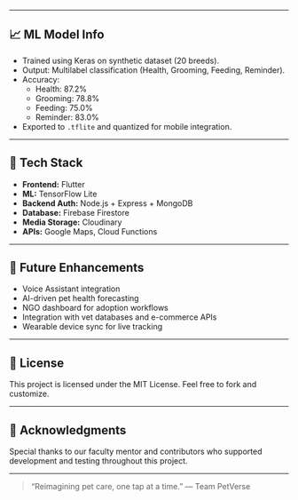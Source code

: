 
---

## 📈 ML Model Info
- Trained using Keras on synthetic dataset (20 breeds).
- Output: Multilabel classification (Health, Grooming, Feeding, Reminder).
- Accuracy:
  - Health: 87.2%
  - Grooming: 78.8%
  - Feeding: 75.0%
  - Reminder: 83.0%
- Exported to `.tflite` and quantized for mobile integration.

---

## 🚀 Tech Stack
- **Frontend:** Flutter
- **ML:** TensorFlow Lite
- **Backend Auth:** Node.js + Express + MongoDB
- **Database:** Firebase Firestore
- **Media Storage:** Cloudinary
- **APIs:** Google Maps, Cloud Functions

---

## 🚜 Future Enhancements
- Voice Assistant integration
- AI-driven pet health forecasting
- NGO dashboard for adoption workflows
- Integration with vet databases and e-commerce APIs
- Wearable device sync for live tracking

---

## 📅 License
This project is licensed under the MIT License. Feel free to fork and customize.

---

## 🙏 Acknowledgments
Special thanks to our faculty mentor and contributors who supported development and testing throughout this project.

---

> “Reimagining pet care, one tap at a time.” — Team PetVerse
